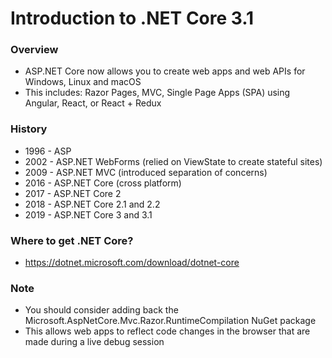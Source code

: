 # Introduction to .NET Core 3.1

### Overview
- ASP.NET Core now allows you to create web apps and web APIs for Windows, Linux and macOS
- This includes: Razor Pages, MVC, Single Page Apps (SPA) using Angular, React, or React + Redux

### History
- 1996 - ASP
- 2002 - ASP.NET WebForms (relied on ViewState to create stateful sites)
- 2009 - ASP.NET MVC (introduced separation of concerns)
- 2016 - ASP.NET Core (cross platform)
- 2017 - ASP.NET Core 2
- 2018 - ASP.NET Core 2.1 and 2.2
- 2019 - ASP.NET Core 3 and 3.1

### Where to get .NET Core?
- https://dotnet.microsoft.com/download/dotnet-core

### Note
- You should consider adding back the Microsoft.AspNetCore.Mvc.Razor.RuntimeCompilation NuGet package
- This allows web apps to reflect code changes in the browser that are made during a live debug session